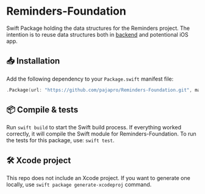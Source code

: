 # Reminders-Foundation
Swift Package holding the data structures for the Reminders project. The intention is to reuse data structures both in [backend](https://github.com/pajapro/Reminders-Backend) and potentional iOS app.

## 📥 Installation
Add the following dependency to your `Package.swift` manifest file:
``` swift
.Package(url: "https://github.com/pajapro/Reminders-Foundation.git", majorVersion: 1)
```

## 📦 Compile & tests
Run `swift build` to start the Swift build process. If everything worked correctly, it will compile the Swift module for Reminders-Foundation. To run the tests for this package, use: `swift test`.

## 🛠 Xcode project
This repo does not include an Xcode project. If you want to generate one locally, use `swift package generate-xcodeproj` command.
